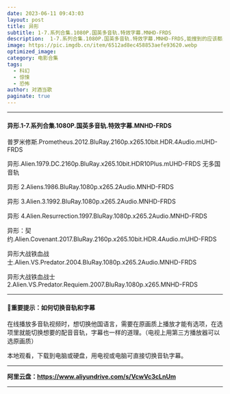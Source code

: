 ```yaml
---
date: 2023-06-11 09:43:03
layout: post
title: 异形
subtitle: 1-7.系列合集.1080P.国英多音轨.特效字幕.MNHD-FRDS
description:  1-7.系列合集.1080P.国英多音轨.特效字幕.MNHD-FRDS,能搜到的应该都是知道异形宇宙的。所有话不多说。后期有更好的版本会更新...
image: https://pic.imgdb.cn/item/6512ad8ec458853aefe93620.webp
optimized_image: 
category: 电影合集
tags:
  - 科幻
  - 惊悚
  - 恐怖
author: 对酒当歌
paginate: true
---
```




---

#### 异形.1-7.系列合集.1080P.国英多音轨.特效字幕.MNHD-FRDS  

普罗米修斯.Prometheus.2012.BluRay.2160p.x265.10bit.HDR.4Audio.mUHD-FRDS  

异形.Alien.1979.DC.2160p.BluRay.x265.10bit.HDR10Plus.mUHD-FRDS 无多国音轨  

异形 2.Aliens.1986.BluRay.1080p.x265.2Audio.MNHD-FRDS  

异形 3.Alien.3.1992.BluRay.1080p.x265.2Audio.MNHD-FRDS  

异形 4.Alien.Resurrection.1997.BluRay.1080p.x265.2Audio.MNHD-FRDS  

异形：契约.Alien.Covenant.2017.BluRay.2160p.x265.10bit.HDR.4Audio.mUHD-FRDS  

异形大战铁血战士.Alien.VS.Predator.2004.BluRay.1080p.x265.2Audio.MNHD-FRDS  

异形大战铁血战士 2.Alien.VS.Predator.Requiem.2007.BluRay.1080p.x265.MNHD-FRDS  

---

#### 🔔重要提示：如何切换音轨和字幕

在线播放多音轨视频时，想切换他国语言，需要在原画质上播放才能有选项，在选项里就能切换想要的配音音轨，字幕也一样的道理。（电视上用第三方播放器可以选原画质）

本地观看，下载到电脑或硬盘，用电视或电脑可直接切换音轨字幕。

---

**阿里云盘：<https://www.aliyundrive.com/s/VcwVc3cLnUm>**

---
